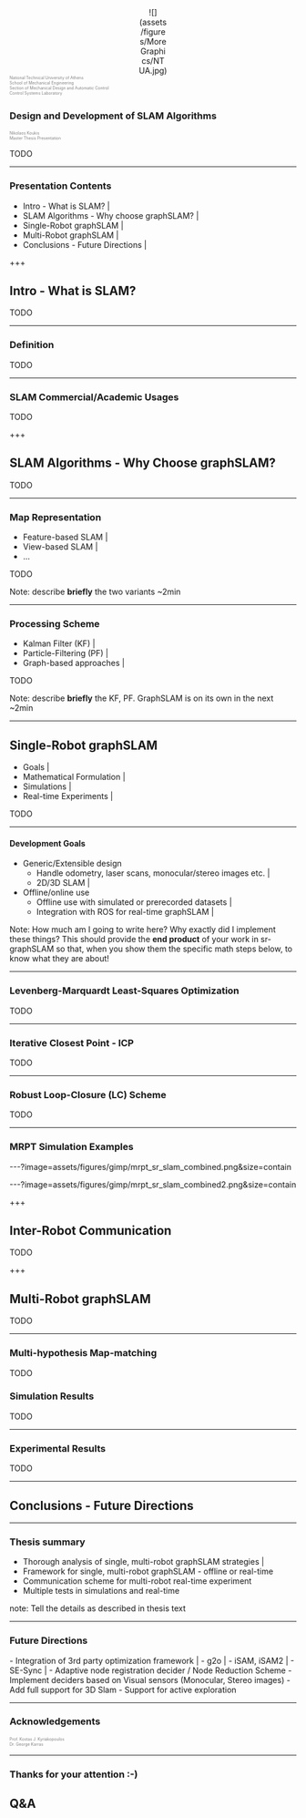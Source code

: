 <!--NOTE: Use 3 *dashes* for switching between slides of the same section-->
<!--NOTE: Use 3 *crosses* for switching between slides of the same section-->

<center><div style="width:10%">
![](assets/figures/MoreGraphics/NTUA.jpg)
</div></center>

<div style="color:gray; font-size:0.5em; height:3em;">
National Technical University of Athens<br>
School of Mechanical Engineering<br>
Section of Mechanical Design and Automatic Control<br>
Control Systems Laboratory<br>
</div>

<br>


### Design and Development of SLAM Algorithms

<div style="color:gray; font-size:2em; font-size: 0.5em">
Nikolaos Koukis<br>
Master Thesis Presentation
</div>


<!--TODO Add a date -->
<!--TODO Add current section in right/left footer-->
<!--DONE-Works fine- Make this an offline version-->
<!--DONE-Works-fine- Test presenter mode-->

TODO

---

### Presentation Contents

- Intro - What is SLAM? |
- SLAM Algorithms - Why choose graphSLAM? |
- Single-Robot graphSLAM |
- Multi-Robot graphSLAM |
- Conclusions - Future Directions |

+++

## Intro - What is SLAM?

TODO

---

### Definition

TODO

---

### SLAM Commercial/Academic Usages

TODO

+++

<!--- --------- End of Intro - What is SLAM?-->


## SLAM Algorithms - Why Choose graphSLAM?

TODO

---

### Map Representation

- Feature-based SLAM |
- View-based SLAM |
- ...

TODO

Note:
describe **briefly** the two variants
~2min

---


### Processing Scheme

- Kalman Filter (KF) |
- Particle-Filtering (PF) |
- Graph-based approaches |

TODO

Note:
describe **briefly** the KF, PF. GraphSLAM is on its own in the next
~2min

---

<!--- --------- End of SLAM Algorithms - Why choose graphSLAM?-->


## Single-Robot graphSLAM

- Goals |
- Mathematical Formulation |
- Simulations |
- Real-time Experiments |

TODO

---

#### Development Goals

- Generic/Extensible design
  - Handle odometry, laser scans, monocular/stereo images etc. |
  - 2D/3D SLAM |
- Offline/online use
  - Offline use with simulated or prerecorded datasets |
  - Integration with ROS for real-time graphSLAM |

Note:
How much am I going to write here?
Why exactly did I implement these things?
This should provide the **end product** of your work in sr-graphSLAM so that,
when you show them the specific math steps below, to know what they are about!

---

### Levenberg-Marquardt Least-Squares Optimization

TODO

---

### Iterative Closest Point - ICP

TODO

---

### Robust Loop-Closure (LC) Scheme

TODO

---


### MRPT Simulation Examples

<!--https://github.com/gitpitch/gitpitch/wiki/Image-Animations-Workflows -->

---?image=assets/figures/gimp/mrpt_sr_slam_combined.png&size=contain
<!-- .slide: data-background-transition="none" -->
---?image=assets/figures/gimp/mrpt_sr_slam_combined2.png&size=contain
<!-- .slide: data-background-transition="none" -->

+++

<!--- --------- End of Single-Robot graphSLAM-->

## Inter-Robot Communication

TODO

+++

<!--- --------- End of Inter-Robot Communication-->

## Multi-Robot graphSLAM

TODO

---

### Multi-hypothesis Map-matching

TODO

### Simulation Results

TODO

---

### Experimental Results

TODO

---

<!--- --------- End of Multi-Robot graphSLAM-->

## Conclusions - Future Directions

---

### Thesis summary

- Thorough analysis of single, multi-robot graphSLAM strategies |
- Framework for single, multi-robot graphSLAM - offline or
    real-time
- Communication scheme for multi-robot real-time experiment
- Multiple tests in simulations and real-time


note:
Tell the details as described in thesis text

---

### Future Directions

<tr class="fragment">
- Integration of 3rd party optimization framework |
  - g2o |
  - iSAM, iSAM2 |
  - SE-Sync |
</tr>

<tr class="fragment">
- Adaptive node registration decider / Node Reduction Scheme
</tr>


<tr class="fragment">
- Implement deciders based on Visual sensors (Monocular, Stereo images)
</tr>

<tr class="fragment">
- Add full support for 3D Slam
</tr>

<tr class="fragment">
- Support for active exploration
</tr>

<!--- --------- End of Conclusions - Future Directions-->

---

### Acknowledgements

<div style="color:gray; font-size:2em; font-size: 0.5em">
Prof. Kostas J. Kyriakopoulos<br>
Dr. George Karras
</div>

<!--- --------- End of Acknowledgements-->

---

### Thanks for your attention :-)

## Q&A
